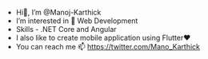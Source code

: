 -  Hi👋, I’m @Manoj-Karthick
-  I’m interested in 👀 Web Development
-  Skills - .NET Core and Angular
-  I also like to create mobile application using Flutter❤️
-  You can reach me 📫 https://twitter.com/Mano_Karthick

<!---
Manoj-Karthick/Manoj-Karthick is a ✨ special ✨ repository because its `README.md` (this file) appears on your GitHub profile.
You can click the Preview link to take a look at your changes.
--->
